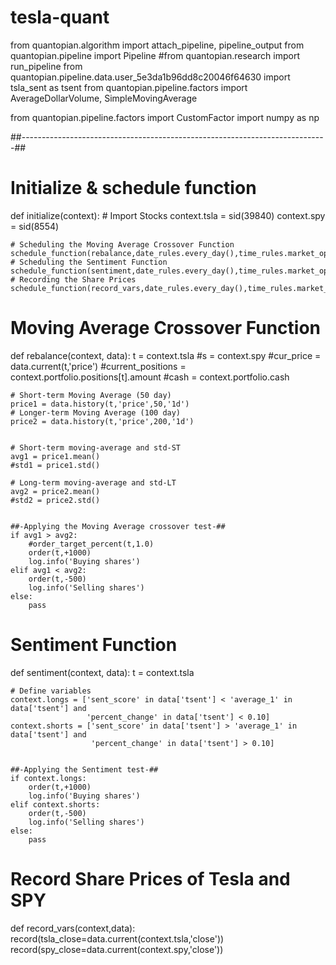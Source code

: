 # tesla-quant
from quantopian.algorithm import attach_pipeline, pipeline_output
from quantopian.pipeline import Pipeline
#from quantopian.research import run_pipeline
from quantopian.pipeline.data.user_5e3da1b96dd8c20046f64630 import tsla_sent as tsent
from quantopian.pipeline.factors import AverageDollarVolume, SimpleMovingAverage
 
from quantopian.pipeline.factors import CustomFactor
import numpy as np

##----------------------------------------------------------------------------##

# Initialize & schedule function

def initialize(context):
    # Import Stocks
    context.tsla = sid(39840)
    context.spy = sid(8554)

    
    # Scheduling the Moving Average Crossover Function
    schedule_function(rebalance,date_rules.every_day(),time_rules.market_open())
    # Scheduling the Sentiment Function
    schedule_function(sentiment,date_rules.every_day(),time_rules.market_open())
    # Recording the Share Prices
    schedule_function(record_vars,date_rules.every_day(),time_rules.market_open())


# Moving Average Crossover Function

def rebalance(context, data):
    t = context.tsla
    #s = context.spy
    #cur_price = data.current(t,'price')
    #current_positions = context.portfolio.positions[t].amount
    #cash = context.portfolio.cash
    
    # Short-term Moving Average (50 day)
    price1 = data.history(t,'price',50,'1d')
    # Longer-term Moving Average (100 day)
    price2 = data.history(t,'price',200,'1d')

    
    # Short-term moving-average and std-ST
    avg1 = price1.mean()
    #std1 = price1.std()
    
    # Long-term moving-average and std-LT
    avg2 = price2.mean()
    #std2 = price2.std()
 
    
    ##-Applying the Moving Average crossover test-##
    if avg1 > avg2:
        #order_target_percent(t,1.0)
        order(t,+1000)
        log.info('Buying shares')
    elif avg1 < avg2:
        order(t,-500)
        log.info('Selling shares')
    else:
        pass
    
    
    
# Sentiment Function

def sentiment(context, data):
    t = context.tsla

    # Define variables
    context.longs = ['sent_score' in data['tsent'] < 'average_1' in data['tsent'] and 
                     'percent_change' in data['tsent'] < 0.10]
    context.shorts = ['sent_score' in data['tsent'] > 'average_1' in data['tsent'] and 
                      'percent_change' in data['tsent'] > 0.10]
 

    ##-Applying the Sentiment test-##
    if context.longs:
        order(t,+1000)
        log.info('Buying shares')
    elif context.shorts:
        order(t,-500)
        log.info('Selling shares')
    else:
        pass

    
# Record Share Prices of Tesla and SPY    

def record_vars(context,data):
    record(tsla_close=data.current(context.tsla,'close'))
    record(spy_close=data.current(context.spy,'close'))
